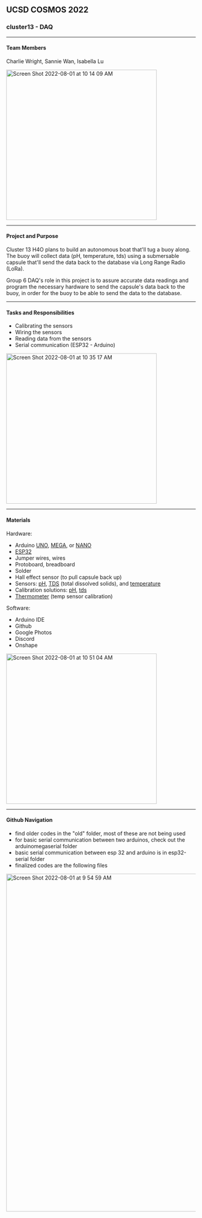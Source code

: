 ## UCSD COSMOS 2022
### cluster13 - DAQ
***
#### Team Members
Charlie Wright, Sannie Wan, Isabella Lu

<img width="400" alt="Screen Shot 2022-08-01 at 10 14 09 AM" src="https://user-images.githubusercontent.com/98288767/182205438-cabe9342-86b9-47fa-8be7-d52cbd639ce0.png">

***
#### Project and Purpose
Cluster 13 H4O plans to build an autonomous boat that'll tug a buoy along. The buoy will collect data (pH, temperature, tds) using a submersable capsule that'll send the data back to the database via Long Range Radio (LoRa).

Group 6 DAQ's role in this project is to assure accurate data readings and program the necessary hardware to send the capsule's data back to the buoy, in order for the buoy to be able to send the data to the database.

***
#### Tasks and Responsibilities
- Calibrating the sensors
- Wiring the sensors
- Reading data from the sensors
- Serial communication (ESP32 - Arduino)
<img width="400" alt="Screen Shot 2022-08-01 at 10 35 17 AM" src="https://user-images.githubusercontent.com/98288767/182208779-105195eb-0233-4483-9548-88205e36d9cb.png">

***
#### Materials
Hardware:
- Arduino [UNO](https://store-usa.arduino.cc/products/arduino-uno-rev3), [MEGA](https://store.arduino.cc/products/arduino-mega-2560-rev3), or [NANO](https://store.arduino.cc/products/arduino-nano)
- [ESP32](https://heltec.org/project/wifi-lora-32/)
- Jumper wires, wires
- Protoboard, breadboard
- Solder
- Hall effect sensor (to pull capsule back up)
- Sensors: [pH](https://www.amazon.com/GAOHOU-PH0-14-Detect-Electrode-Arduino/dp/B0799BXMVJ/ref=sr_1_3?keywords=pH+Sensor+Arduino&qid=1659633263&sr=8-3), [TDS](https://www.amazon.com/KEYESTUDIO-Quality-Monitoring-XH2-54-3Pin-Connector/dp/B08DGLY3J2/ref=sr_1_5?crid=3H563DN0WI8K2&keywords=tds+sensor&qid=1659633345&sprefix=tds+senso%2Caps%2C134&sr=8-5) (total dissolved solids), and [temperature](https://www.amazon.com/Gikfun-DS18B20-Waterproof-Digital-Temperature/dp/B08V93CTM2/ref=sr_1_8?crid=3MED1Z6B0GWRB&keywords=temperature+sensor+arduino&qid=1659633318&sprefix=temperature+sensor+arduin%2Caps%2C192&sr=8-8)
- Calibration solutions: [pH](https://www.amazon.com/Atlas-Scientific-Electrode-Calibration-Solution/dp/B0063MVU5S/ref=sr_1_2_sspa?crid=LED7BUK1NYP2&keywords=potassium+chloride+storage+solution&qid=1658250704&sprefix=potassium+chloride+storagesolution%2Caps%2C111&sr=8-2-spons&psc=1&spLa=ZW5jcnlwdGVkUXVhbGlmaWVyPUEyVVhRT1dUNFI3WFVNJmVuY3J5cHRlZElkPUEwMzc3MzExMzJVWTJLQjAzWkM5VSZlbmNyeXB0ZWRBZElkPUEwNTY5NzczWVZISkNQUllaMFRKJndpZGdldE5hbWU9c3BfYXRmJmFjdGlvbj1jbGlja1JlZGlyZWN0JmRvTm90TG9nQ2xpY2s9dHJ1ZQ==), [tds](https://www.amazon.com/HM-Digital-1000ppm-Calibration-Solution/dp/B001FD6WZ8/ref=sr_1_3?crid=1MKJVGSDON4SL&keywords=tds+calibration+solution+1000+ppm&qid=1658167608&sprefix=tds+calibration+solution%2Caps%2C115&sr=8-3)
- [Thermometer](https://www.amazon.com/Yacumama-Instant-Thermometer-WATERPROOF-Grilling/dp/B087XBXFM6/ref=sr_1_1_sspa?crid=1ZI7NBGGZ0YM0&keywords=water+temperature+thermometer&qid=1658167757&sprefix=water+tempera%2Caps%2C157&sr=8-1-spons&psc=1&spLa=ZW5jcnlwdGVkUXVhbGlmaWVyPUExVk9NRDJTVkhOWTNWJmVuY3J5cHRlZElkPUEwNTUzMDk5QUw2R1ZDU1ZVU0EwJmVuY3J5cHRlZEFkSWQ9QTA0NTQyMTUzNEJJNzJOR0ZHWTImd2lkZ2V0TmFtZT1zcF9hdGYmYWN0aW9uPWNsaWNrUmVkaXJlY3QmZG9Ob3RMb2dDbGljaz10cnVl) (temp sensor calibration)

Software:
- Arduino IDE
- Github
- Google Photos
- Discord
- Onshape
<img width="400" alt="Screen Shot 2022-08-01 at 10 51 04 AM" src="https://user-images.githubusercontent.com/98288767/182211223-1b56824c-7c58-463b-803d-c1d5286bc7ce.png">

***
#### Github Navigation
- find older codes in the "old" folder, most of these are not being used
- for basic serial communication between two arduinos, check out the arduinomegaserial folder
- basic serial communication between esp 32 and arduino is in esp32-serial folder
- finalized codes are the following files
<img width="899" alt="Screen Shot 2022-08-01 at 9 54 59 AM" src="https://user-images.githubusercontent.com/98288767/182202442-91adfa5f-bfee-48e5-af5b-348008c43159.png">
